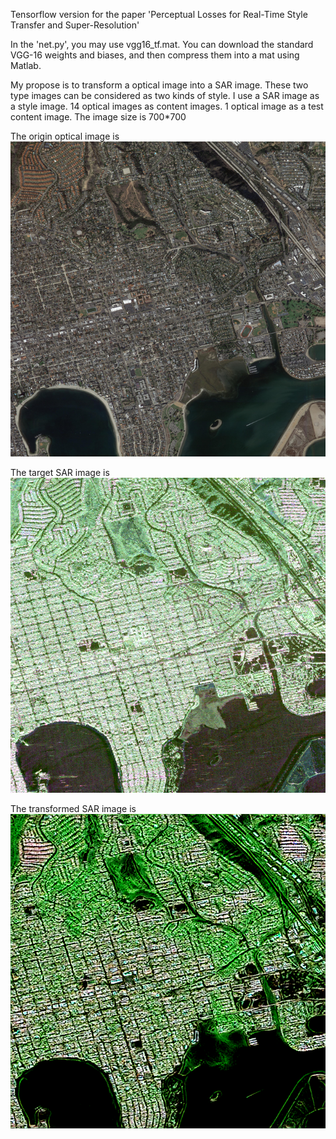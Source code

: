 Tensorflow version for the paper 'Perceptual Losses for Real-Time Style Transfer and Super-Resolution' 

In the 'net.py', you may use vgg16_tf.mat. You can download the standard VGG-16 weights and biases, and then compress them into a mat using Matlab. 

My propose is to transform a optical image into a SAR image. These two type images can be considered as two kinds of style.
I use a SAR image as a style image. 14 optical images as content images. 1 optical image as a test content image. The image size is 700*700

The origin optical image is ![image](http://github.com/Shilling818/Fast-NeuralStyle/raw/master/image/origin.png)

The target SAR image is ![image](http://github.com/Shilling818/Fast-NeuralStyle/raw/master/image/target.png)

The transformed SAR image is ![image](http://github.com/Shilling818/Fast-NeuralStyle/raw/master/image/reality.png)